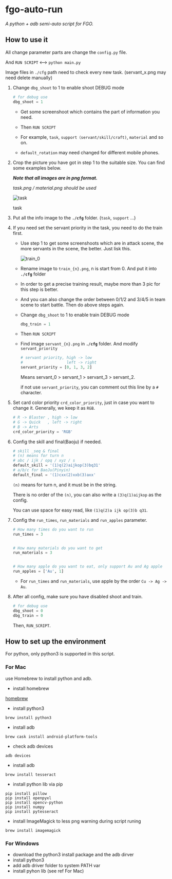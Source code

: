# fgo-auto-run

*A python + adb semi-auto script for FGO.*

## How to use it

All change parameter parts are change the `config.py` file.

And `RUN SCRIPT` \<--\> `python main.py`

Image files in `./cfg` path need to check every new task. (servant_x.png may need delete manually)

1. Change `dbg_shoot` to 1 to enable shoot DEBUG mode

    ```python
    # for debug use
    dbg_shoot = 1
    ```
    
    * Get some screenshoot which contains the part of information you need.
    
    * Then `RUN SCRIPT`
    
    * For example, `task`, `support（servant/skill/craft)`, `material` and so on.
    
    * `default_rotation` may need changed for different mobile phones.
    
2. Crop the picture you have got in step 1 to the suitable size. You can find some examples below. 

    ***Note that all images are in png format.***
    
    *task.png / material.png should be used*

    ![task]()
    
    task

3. Put all the info image to the **`./cfg`** folder. (`task`, `support` ...)
   
4. If you need set the servant priority in the task, you need to do the train first.

    * Use step 1 to get some screenshoots which are in attack scene, the more servants in the scene, the better. Just lisk this.
    
        ![train_0]()
    
    * Rename image to `train_{n}.png`, n is start from 0. And put it into **`./cfg`** folder
    
    * In order to get a precise training result, maybe more than 3 pic for this step is better.
    
    * And you can also change the order between 0/1/2 and 3/4/5 in team scene to start battle. Then do above steps again.
    
    * Change `dbg_shoot` to 1 to enable train DEBUG mode
      
        ```python
        dbg_train = 1
        ```
    * Then `RUN SCRIPT`
    
    * Find image `servant_{n}.png` in **`./cfg`** folder. And modify `servant_priority`
      
        ```python
        # servant priority, high -> low
        #                   left -> right
        servant_priority = [0, 1, 3, 2]
        ```
        
        Means servant_0 \> servant_1 \> servant_3 \> servant_2.
        
        if not use `servant_priority`, you can comment out this line by a `#` character.
    
5. Set card color priority `crd_color_priority`, just in case you want to change it. Generally, we keep it as `RGB`.

    ```python
    # R -> Blaster , high -> low
    # G -> Quick   , left -> right
    # B -> Arts
    crd_color_priority = 'RGB'
    ```
6. Config the skill and final(Baoju) if needed.

    ```python
    # skill _seq & final
    # (n) means for turn n
    # abc / ijk / opq / xyz / s
    default_skill = '(1)q(2)aijkop(3)bq31'
    # a/b/c for BaoJu(Pinyin)
    default_final = '(1)cxx(2)xxb(3)axx'
    ```
    
    `(n)` means for turn n, and it must be in the string.
    
    There is no order of the `(n)`, you can also write a `(3)q(1)aijkop` as the config.
    
    You can use space for easy read, like `(1)q(2)a ijk op(3)b q31`.

7. Config the `run_times`, `run_materials` and `run_apples` parameter. 
   
    ```python
    # How many times do you want to run
    run_times = 3
    
    
    # How many materials do you want to get
    run_materials = 3
    
    
    # How many apple do you want to eat, only support Au and Ag apple
    run_apples = ['Au', 1]
    ```
    
    * For `run_times` and `run_materials`, use apple by the order `Cu -> Ag -> Au`.
    
8. After all config, make sure you have disabled shoot and train.

    ```python
    # for debug use
    dbg_shoot = 0
    dbg_train = 0
    ```
    
    Then, `RUN_SCRIPT`.

## How to set up the environment

For python, only python3 is supported in this script.

### For Mac

use Homebrew to install python and adb.

* install homebrew
  

[homebrew](https://brew.sh/)

* install python3

```
brew install python3
```

* install adb
  
```
brew cask install android-platform-tools
```

* check adb devices

```
adb devices
```

* install adb
  
```
brew install tesseract
```

* install python lib via pip

```
pip install pillow
pip install openpyxl
pip install opencv-python
pip install numpy
pip install pytesseract
```

* install ImageMagick to less png warning during script runing

```
brew install imagemagick
```

### For Windows

* download the python3 install package and the adb dirver
* install python3
* add adb driver folder to system PATH var
* install pyhon lib (see ref For Mac)
